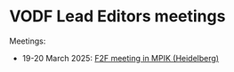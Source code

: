 # VODF Lead Editors meetings


Meetings:
* 19-20 March 2025: [F2F meeting in MPIK (Heidelberg)](2025/2025-03-19/README.md)
